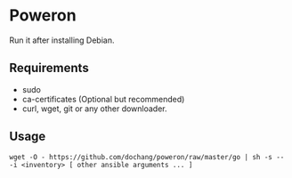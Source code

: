Poweron
=======

Run it after installing Debian.

Requirements
------------

  - sudo
  - ca-certificates (Optional but recommended)
  - curl, wget, git or any other downloader.

Usage
-----

    wget -O - https://github.com/dochang/poweron/raw/master/go | sh -s -- -i <inventory> [ other ansible arguments ... ]

